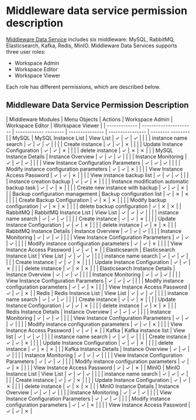 # Middleware data service permission description

[Middleware Data Service](../../middleware/what.md) includes six middleware: MySQL, RabbitMQ, Elasticsearch, Kafka, Redis, MinIO. Middleware Data Services supports three user roles:

- Workspace Admin
- Workspace Editor
- Workspace Viewer

Each role has different permissions, which are described below.

<!--
You have permission to use `&check;`, but you don't have permission to use `&cross;`
-->

## Middleware Data Service Permission Description

| Middleware Modules | Menu Objects | Actions | Workspace Admin | Workspace Editor | Workspace Viewer |
| ------------- | ---------------------- | ------------ -------- | --------------- | ---------------- | -------- -------- |
| MySQL | MySQL Instance List | View List | &check; | &check; | &check; |
| | | instance name search | &check; | &check; | &check; |
| | | Create instance | &check; | &check; | &cross; |
| | | Update Instance Configuration | &check; | &check; | &cross; |
| | | delete instance | &check; | &cross; | &cross; |
| | MySQL Instance Details | Instance Overview | &check; | &check; | &check; |
| | | Instance Monitoring | &check; | &check; | &check; |
| | | View Instance Configuration Parameters | &check; | &check; | &check; |
| | | Modify instance configuration parameters | &check; | &check; | &cross; |
| | | View Instance Access Password | &check; | &check; | &cross; |
| | | View instance backup list | &check; | &check; | &check; |
| | | instance creation backup | &check; | &check; | &cross; |
| | | Instance modification automatic backup task | &check; | &check; | &cross; |
| | | Create new instance with backup | &check; | &check; | &cross; |
| | Backup configuration management | Backup configuration list | &check; | &cross; | &cross; |
| | | Create Backup Configuration | &check; | &cross; | &cross; |
| | | Modify backup configuration | &check; | &cross; | &cross; |
| | | delete backup configuration | &check; | &cross; | &cross; |
| RabbitMQ | RabbitMQ Instance List | View List | &check; | &check; | &check; |
| | | instance name search | &check; | &check; | &check; |
| | | Create instance | &check; | &check; | &cross; |
| | | Update Instance Configuration | &check; | &check; | &cross; |
| | | delete instance | &check; | &cross; | &cross; |
| | RabbitMQ Instance Details | Instance Overview | &check; | &check; | &check; |
| | | Instance Monitoring | &check; | &check; | &check; |
| | | View Instance Configuration Parameters | &check; | &check; | &check; |
| | | Modify instance configuration parameters | &check; | &check; | &cross; |
| | | View Instance Access Password | &check; | &check; | &cross; |
| Elasticsearch | Elasticsearch Instance List | View List | &check; | &check; | &check; |
| | | instance name search | &check; | &check; | &check; |
| | | Create instance | &check; | &check; | &cross; |
| | | Update Instance Configuration | &check; | &check; | &cross; |
| | | delete instance | &check; | &cross; | &cross; |
| | Elasticsearch Instance Details | Instance Overview | &check; | &check; | &check; |
| | | Instance Monitoring | &check; | &check; | &check; |
| | | View Instance Configuration Parameters | &check; | &check; | &check; |
| | | Modify instance configuration parameters | &check; | &check; | &cross; |
| | | View Instance Access Password | &check; | &check; | &cross; |
| Redis | Redis Instance List | View List | &check; | &check; | &check; |
| | | instance name search | &check; | &check; | &check; |
| | | Create instance | &check; | &check; | &cross; |
| | | Update Instance Configuration | &check; | &check; | &cross; |
| | | delete instance | &check; | &cross; | &cross; |
| | Redis Instance Details | Instance Overview | &check; | &check; | &check; |
| | | Instance Monitoring | &check; | &check; | &check; |
| | | View Instance Configuration Parameters | &check; | &check; | &check; |
| | | Modify instance configuration parameters | &check; | &check; | &cross; |
| | | View Instance Access Password | &check; | &check; | &cross; |
| Kafka | Kafka instance list | View list | &check; | &check; | &check; |
| | | instance name search | &check; | &check; | &check; |
| | | Create instance | &check; | &check; | &cross; |
| | | Update Instance Configuration | &check; | &check; | &cross; |
| | | delete instance | &check; | &cross; | &cross; |
| | Kafka Instance Details | Instance Overview | &check; | &check; | &check; |
| | | Instance Monitoring | &check; | &check; | &check; |
| | | View Instance Configuration Parameters | &check; | &check; | &check; |
| | | Modify instance configuration parameters | &check; | &check; | &cross; |
| | | View Instance Access Password | &check; | &check; | &cross; |
| MinIO | MinIO Instance List | View List | &check; | &check; | &check; |
| | | instance name search | &check; | &check; | &check; |
| | | Create instance | &check; | &check; | &cross; |
| | | Update Instance Configuration | &check; | &check; | &cross; |
| | | delete instance | &check; | &cross; | &cross; |
| | MinIO Instance Details | Instance Overview | &check; | &check; | &check; |
| | | Instance Monitoring | &check; | &check; | &check; |
| | | View Instance Configuration Parameters | &check; | &check; | &check; |
| | | Modify instance configuration parameters | &check; | &check; | &cross; |
| | | View Instance Access Password | &check; | &check; | &cross; |